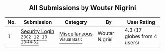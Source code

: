 ﻿<div align="center">

## All Submissions by Wouter Nigrini

</div>

No.  | Submission | Category | By   | User Rating
---- | ---------- | -------- | ---- | -----------
1 | [Security Login<br /><sup>2002-12-13 13:44:32</sup>](https://github.com/Planet-Source-Code/wouter-nigrini-security-login__1-41586) | [Miscellaneous<br /><sup>Visual Basic</sup>](../ByCategory/miscellaneous__1-1.md) | Wouter Nigrini | 4.3 (17 globes from 4 users)
